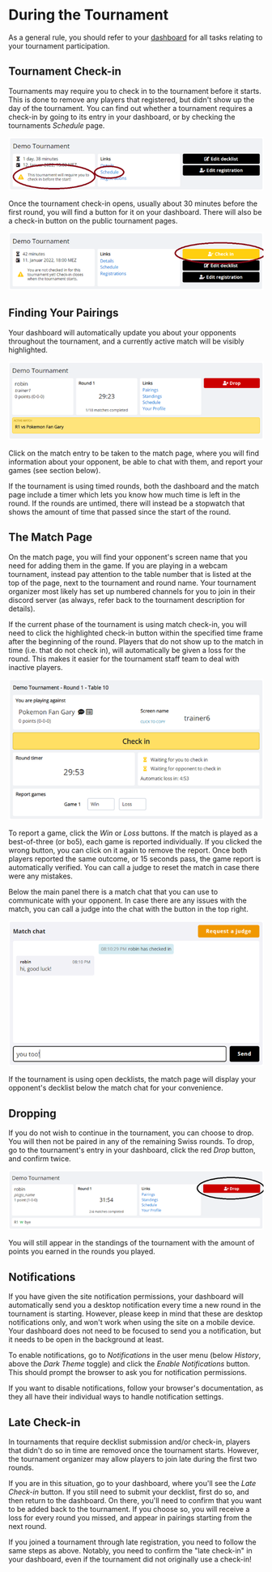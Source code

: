 # During the Tournament

As a general rule, you should refer to your [dashboard](https://play.limitlesstcg.com/dashboard) for all tasks relating to your tournament participation.

## Tournament Check-in

Tournaments may require you to check in to the tournament before it starts. This is done to remove any players that registered, but didn't show up the day of the tournament. You can find out whether a tournament requires a check-in by going to its entry in your dashboard, or by checking the tournaments *Schedule* page.

![checkin_notice](./img/procedures-checkin-notice.webp)

Once the tournament check-in opens, usually about 30 minutes before the first round, you will find a button for it on your dashboard. There will also be a check-in button on the public tournament pages.

![checkin_button](./img/procedures-checkin-button.webp)

## Finding Your Pairings

Your dashboard will automatically update you about your opponents throughout the tournament, and a currently active match will be visibly highlighted. 

![dashboard_ongoing](./img/procedures-dashboard.webp)

Click on the match entry to be taken to the match page, where you will find information about your opponent, be able to chat with them, and report your games (see section below).

If the tournament is using timed rounds, both the dashboard and the match page include a timer which lets you know how much time is left in the round. If the rounds are untimed, there will instead be a stopwatch that shows the amount of time that passed since the start of the round.

## The Match Page

On the match page, you will find your opponent's screen name that you need for adding them in the game. If you are playing in a webcam tournament, instead pay attention to the table number that is listed at the top of the page, next to the tournament and round name. Your tournament organizer most likely has set up numbered channels for you to join in their discord server (as always, refer back to the tournament description for details).

If the current phase of the tournament is using match check-in, you will need to click the highlighted check-in button within the specified time frame after the beginning of the round. Players that do not show up to the match in time (i.e. that do not check in), will automatically be given a loss for the round. This makes it easier for the tournament staff team to deal with inactive players.

![match_page](./img/procedures-match.webp)

To report a game, click the *Win* or *Loss* buttons. If the match is played as a best-of-three (or bo5), each game is reported individually. If you clicked the wrong button, you can click on it again to remove the report. Once both players reported the same outcome, or 15 seconds pass, the game report is automatically verified. You can call a judge to reset the match in case there were any mistakes.

Below the main panel there is a match chat that you can use to communicate with your opponent. In case there are any issues with the match, you can call a judge into the chat with the button in the top right.

![match_chat](./img/match_chat.webp)

If the tournament is using open decklists, the match page will display your opponent's decklist below the match chat for your convenience. 

## Dropping

If you do not wish to continue in the tournament, you can choose to drop. You will then not be paired in any of the remaining Swiss rounds.
To drop, go to the tournament's entry in your dashboard, click the red *Drop* button, and confirm twice.

![drop_button](./img/procedures-drop.webp)

You will still appear in the standings of the tournament with the amount of points you earned in the rounds you played.

## Notifications

If you have given the site notification permissions, your dashboard will automatically send you a desktop notification every time a new round in the tournament is starting. However, please keep in mind that these are desktop notifications only, and won't work when using the site on a mobile device. Your dashboard does not need to be focused to send you a notification, but it needs to be open in the background at least.

To enable notifications, go to *Notifications* in the user menu (below *History*, above the *Dark Theme* toggle) and click the *Enable Notifications* button. This should prompt the browser to ask you for notification permissions.

If you want to disable notifications, follow your browser's documentation, as they all have their individual ways to handle notification settings.

## Late Check-in

In tournaments that require decklist submission and/or check-in, players that didn't do so in time are removed once the tournament starts. However, the tournament organizer may allow players to join late during the first two rounds.

If you are in this situation, go to your dashboard, where you'll see the *Late Check-in* button. If you still need to submit your decklist, first do so, and then return to the dashboard. On there, you'll need to confirm that you want to be added back to the tournament. If you choose so, you will receive a loss for every round you missed, and appear in pairings starting from the next round.

If you joined a tournament through late registration, you need to follow the same steps as above. Notably, you need to confirm the "late check-in" in your dashboard, even if the tournament did not originally use a check-in!